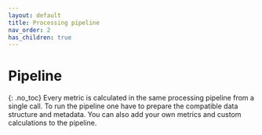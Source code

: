 ```yaml
---
layout: default
title: Processing pipeline
nav_order: 2
has_children: true
---
```

# Pipeline
{: .no_toc}
Every metric is calculated in the same processing pipeline from a single call. To run the pipeline one have to prepare the compatible data structure and metadata. You can also add your own metrics and custom calculations to the pipeline.
